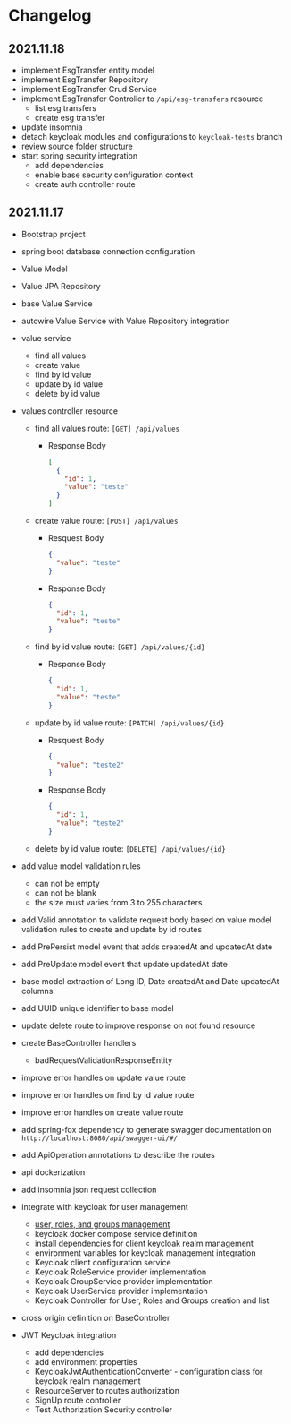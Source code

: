 # Changelog

## 2021.11.18

- implement EsgTransfer entity model
- implement EsgTransfer Repository
- implement EsgTransfer Crud Service
- implement EsgTransfer Controller to `/api/esg-transfers` resource
  - list esg transfers
  - create esg transfer
- update insomnia
- detach keycloak modules and configurations to `keycloak-tests` branch
- review source folder structure
- start spring security integration
  - add dependencies
  - enable base security configuration context
  - create auth controller route

## 2021.11.17

- Bootstrap project
- spring boot database connection configuration
- Value Model
- Value JPA Repository
- base Value Service
- autowire Value Service with Value Repository integration
- value service
  - find all values
  - create value
  - find by id value
  - update by id value
  - delete by id value
- values controller resource

  - find all values route: `[GET] /api/values`

    - Response Body

      ```json
      [
        {
          "id": 1,
          "value": "teste"
        }
      ]
      ```

  - create value route: `[POST] /api/values`

    - Resquest Body

      ```json
      {
        "value": "teste"
      }
      ```

    - Response Body

      ```json
      {
        "id": 1,
        "value": "teste"
      }
      ```

  - find by id value route: `[GET] /api/values/{id}`

    - Response Body

      ```json
      {
        "id": 1,
        "value": "teste"
      }
      ```

  - update by id value route: `[PATCH] /api/values/{id}`

    - Resquest Body

      ```json
      {
        "value": "teste2"
      }
      ```

    - Response Body

      ```json
      {
        "id": 1,
        "value": "teste2"
      }
      ```

  - delete by id value route: `[DELETE] /api/values/{id}`

- add value model validation rules
  - can not be empty
  - can not be blank
  - the size must varies from 3 to 255 characters
- add Valid annotation to validate request body based on value model validation rules to create and update by id routes
- add PrePersist model event that adds createdAt and updatedAt date
- add PreUpdate model event that update updatedAt date
- base model extraction of Long ID, Date createdAt and Date updatedAt columns
- add UUID unique identifier to base model
- update delete route to improve response on not found resource
- create BaseController handlers
  - badRequestValidationResponseEntity
- improve error handles on update value route
- improve error handles on find by id value route
- improve error handles on create value route
- add spring-fox dependency to generate swagger documentation on `http://localhost:8080/api/swagger-ui/#/`
- add ApiOperation annotations to describe the routes
- api dockerization
- add insomnia json request collection
- integrate with keycloak for user management
  - [user, roles, and groups management](https://codersee.com/how-to-set-up-keycloak-admin-client-with-spring-boot-and-kotlin/)
  - keycloak docker compose service definition
  - install dependencies for client keycloak realm management
  - environment variables for keycloak management integration
  - Keycloak client configuration service
  - Keycloak RoleService provider implementation
  - Keycloak GroupService provider implementation
  - Keycloak UserService provider implementation
  - Keycloak Controller for User, Roles and Groups creation and list
- cross origin definition on BaseController
- JWT Keycloak integration
  - add dependencies
  - add environment properties
  - KeycloakJwtAuthenticationConverter - configuration class for keycloak realm management
  - ResourceServer to routes authorization
  - SignUp route controller
  - Test Authorization Security controller
